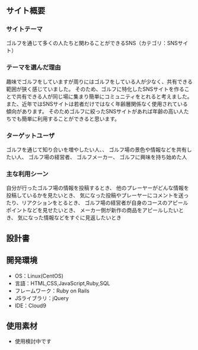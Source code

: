 # <one on golf>

## サイト概要
### サイトテーマ
ゴルフを通じて多くの人たちと関わることができるSNS（カテゴリ：SNSサイト）

### テーマを選んだ理由
趣味でゴルフをしていますが周りにはゴルフをしている人が少なく、共有できる範囲が狭く感じていました。
そのため、ゴルフに特化したSNSサイトを作ることで共有できる人が同じ場に集まり簡単にコミュニティをとれると考えました。
また、近年ではSNSサイトは若者だけではなく年齢層関係なく使用されている傾向があります。
そのためゴルフに絞ったSNSサイトがあれば年齢の高い人たちでも簡単に利用することができると思います。


### ターゲットユーザ
ゴルフを通じて知り合いを増やしたい人、、
ゴルフ場の景色や情報などを共有したい人、
ゴルフ場の経営者、
ゴルフメーカー、
ゴルフに興味を持ち始めた人

### 主な利用シーン
自分が行ったゴルフ場の情報を投稿するとき、
他のプレーヤーがどんな情報を投稿しているかを見たいとき、
気になった投稿やプレーヤーにコメントを送ったり、リアクションをとるとき、
ゴルフ場の経営者が自身のコースのアピールポイントなどを見せたいとき、
メーカー側が新作の商品をアピールしたいとき、
気になった情報などをすぐに見返したいとき

## 設計書


## 開発環境
- OS：Linux(CentOS)
- 言語：HTML,CSS,JavaScript,Ruby,SQL
- フレームワーク：Ruby on Rails
- JSライブラリ：jQuery
- IDE：Cloud9

## 使用素材
- 使用検討中です